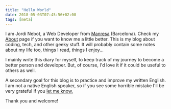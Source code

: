 ```yaml
---
title: "Hello World"
date: 2018-05-03T07:45:56+02:00
tags: [meta]
---
```


I am Jordi Nebot, a Web Developer from [Manresa](https://en.wikipedia.org/wiki/Manresa) (Barcelona). Check my
[About](/about) page if you want to know me a little better. This is my blog about coding, tech, and other geeky stuff.
It will probably contain some notes about my life too, things I read, things I enjoy... 

I mainly write this diary for myself, to keep track of my journey to become a better person and developer.  But, of
course, I'd love it if it could be useful to others as well.

A secondary goal for this blog is to practice and improve my written English. I am not a native English speaker, so if
you see some horrible mistake I'll be very grateful if you [let me
know.](https://github.com/jordinebot/jordinebot.me/issues/new?assignees=&labels=spelling-grammar&template=spelling-or-grammar.md&title=)

Thank you and welcome!
